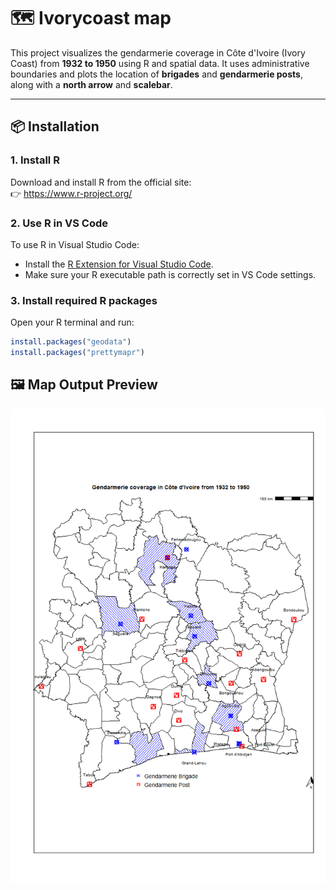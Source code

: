 # 🗺️ Ivorycoast map

This project visualizes the gendarmerie coverage in Côte d'Ivoire (Ivory Coast) from **1932 to 1950** using R and spatial data. It uses administrative boundaries and plots the location of **brigades** and **gendarmerie posts**, along with a **north arrow** and **scalebar**.

---

## 📦 Installation

### 1. Install R

Download and install R from the official site:  
👉 https://www.r-project.org/

### 2. Use R in VS Code

To use R in Visual Studio Code:

- Install the [R Extension for Visual Studio Code](https://marketplace.visualstudio.com/items?itemName=Ikuyadeu.r).
- Make sure your R executable path is correctly set in VS Code settings.

### 3. Install required R packages
Open your R terminal and run:

```r
install.packages("geodata")
install.packages("prettymapr")
```

## 🖼️ Map Output Preview

![alt text](/maps/resources/Gendarmerie_CIV_1932-1950.png)
